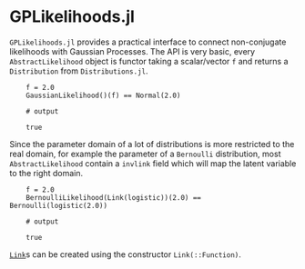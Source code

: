 # GPLikelihoods.jl

`GPLikelihoods.jl` provides a practical interface to connect non-conjugate likelihoods
with Gaussian Processes.
The API is very basic, every `AbstractLikelihood` object is functor taking a 
scalar/vector `f` and returns a `Distribution` from `Distributions.jl`. 

```@jldoctest
    f = 2.0
    GaussianLikelihood()(f) == Normal(2.0)

    # output

    true
```

Since the parameter domain of a lot of distributions is more restricted to the real
domain, for example the parameter of a `Bernoulli` distribution, most `AbstractLikelihood`
contain a `invlink` field which will map the latent variable to the right domain.

```@jldoctest
    f = 2.0
    BernoulliLikelihood(Link(logistic))(2.0) == Bernoulli(logistic(2.0))

    # output

    true
```

[`Link`](@ref)s can be created using the constructor `Link(::Function)`.
